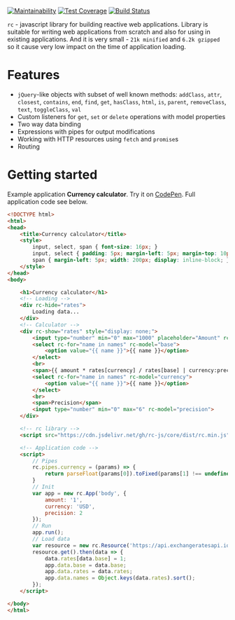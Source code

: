 [![Maintainability](https://api.codeclimate.com/v1/badges/ac63ded77785e7f4b325/maintainability)](https://codeclimate.com/github/rc-js/core/maintainability)
[![Test Coverage](https://api.codeclimate.com/v1/badges/ac63ded77785e7f4b325/test_coverage)](https://codeclimate.com/github/rc-js/core/test_coverage)
[![Build Status](https://travis-ci.org/rc-js/core.svg?branch=master)](https://travis-ci.org/rc-js/core)

`rc` - javascript library for building reactive web applications. Library is suitable for writing web applications from scratch and also for using in existing applications. And it is very small - `21k minified` and `6.2k gzipped` so it cause very low impact on the time of application loading.

# Features
- `jQuery`-like objects with subset of well known methods: `addClass`, `attr`, `closest`, `contains`, `end`, `find`, `get`, `hasClass`, `html`, `is`, `parent`, `removeClass`, `text`, `toggleClass`, `val`
- Custom listeners for `get`, `set` or `delete` operations with model properties
- Two way data binding
- Expressions with pipes for output modifications
- Working with HTTP resources using `fetch` and `promise`s
- Routing

# Getting started
Example application **Currency calculator**.
Try it on [CodePen](https://codepen.io/apoprotsky/pen/XOpzxV). Full application code see below.

```html
<!DOCTYPE html>
<html>
<head>
    <title>Currency calculator</title>
    <style>
        input, select, span { font-size: 16px; }
        input, select { padding: 5px; margin-left: 5px; margin-top: 10px; width: 185px; }
        span { margin-left: 5px; width: 200px; display: inline-block; }
    </style>
</head>
<body>

    <h1>Currency calculator</h1>
    <!-- Loading -->
    <div rc-hide="rates">
        Loading data...
    </div>
    <!-- Calculator -->
    <div rc-show="rates" style="display: none;">
        <input type="number" min="0" max="1000" placeholder="Amount" rc-model="amount">
        <select rc-for="name in names" rc-model="base">
            <option value="{{ name }}">{{ name }}</option>
        </select>
        <br>
        <span>{{ amount * rates[currency] / rates[base] | currency:precision }}</span>
        <select rc-for="name in names" rc-model="currency">
            <option value="{{ name }}">{{ name }}</option>
        </select>
        <br>
        <span>Precision</span>
        <input type="number" min="0" max="6" rc-model="precision">
    </div>

    <!-- rc library -->
    <script src="https://cdn.jsdelivr.net/gh/rc-js/core/dist/rc.min.js"></script>

    <!-- Application code -->
    <script>
        // Pipes
        rc.pipes.currency = (params) => {
            return parseFloat(params[0]).toFixed(params[1] !== undefined ? params[1] : 2);
        }
        // Init
        var app = new rc.App('body', {
            amount: '1',
            currency: 'USD',
            precision: 2
        });
        // Run
        app.run();
        // Load data
        var resource = new rc.Resource('https://api.exchangeratesapi.io/latest');
        resource.get().then(data => {
            data.rates[data.base] = 1;
            app.data.base = data.base;
            app.data.rates = data.rates;
            app.data.names = Object.keys(data.rates).sort();
        });
    </script>

</body>
</html>
```
